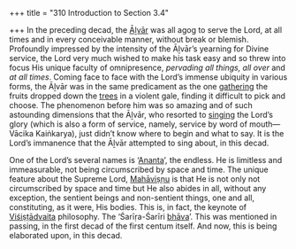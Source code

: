 +++
title = "310 Introduction to Section 3.4"

+++
In the preceding decad, the [Āḻvār](/definition/aḻvar#vaishnavism "show Āḻvār definitions") was all agog to serve the Lord, at all times and in every conceivable manner, without break or blemish. Profoundly impressed by the intensity of the Āḻvār’s yearning for Divine service, the Lord very much wished to make his task easy and so threw into focus His unique faculty of omnipresence, *pervading all things, all over* and *at all times*. Coming face to face with the Lord’s immense ubiquity in various forms, the Āḻvār was in the same predicament as the one [gathering](/definition/gathering#history "show gathering definitions") the fruits dropped down the [trees](/definition/tree#history "show trees definitions") in a violent gale, finding it difficult to pick and choose. The phenomenon before him was so amazing and of such astounding dimensions that the Āḻvār, who resorted to [singing](/definition/singing#history "show singing definitions") the Lord’s glory (which is also a form of service, namely, service by word of mouth—Vācika Kaiṅkarya), just didn’t know where to begin and what to say. It is the Lord’s immanence that the Āḻvār attempted to sing about, in this decad.

One of the Lord’s several names is ‘[Ananta](/definition/ananta#vaishnavism "show Ananta definitions")’, the endless. He is limitless and immeasurable, not being circumscribed by space and time. The unique feature about the Supreme Lord, [Mahāviṣṇu](/definition/mahavishnu#vaishnavism "show Mahāviṣṇu definitions") is that He is not only not circumscribed by space and time but He also abides in all, without any exception, the sentient beings and non-sentient things, one and all, constituting, as it were, His bodies. This is, in fact, the keynote of [Viśiṣṭādvaita](/definition/vishishta-advaita#vaishnavism "show Viśiṣṭādvaita definitions") philosophy. The ‘Śarīṛa-Śarīri [bhāva](/definition/bhava#vaishnavism "show bhāva definitions")’. This was mentioned in passing, in the first decad of the first centum itself. And now, this is being elaborated upon, in this decad.


